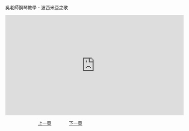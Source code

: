 ﻿---
keywords: 吳老師鋼琴教學 - 波西米亞之歌
---
吳老師鋼琴教學 - 波西米亞之歌

<iframe width="560" height="315" src="https://www.youtube.com/embed/yD_f5qf2EYU" title="波西米亞之歌" frameborder="0" allow="accelerometer; autoplay; clipboard-write; encrypted-media; gyroscope; picture-in-picture; web-share" allowfullscreen></iframe>

&nbsp;&nbsp;&nbsp;&nbsp;&nbsp;&nbsp;&nbsp;&nbsp;&nbsp;&nbsp;&nbsp;&nbsp;
&nbsp;&nbsp;&nbsp;&nbsp;&nbsp;&nbsp;&nbsp;&nbsp;&nbsp;&nbsp;&nbsp;&nbsp;
[上一頁](T-ConCon)
&nbsp;&nbsp;&nbsp;&nbsp;&nbsp;&nbsp;&nbsp;&nbsp;&nbsp;&nbsp;&nbsp;&nbsp;
[下一頁](T-Moon)





